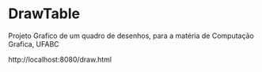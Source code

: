 # DrawTable
Projeto Grafico de um quadro de desenhos, para a matéria de Computação Grafica, UFABC

http://localhost:8080/draw.html

